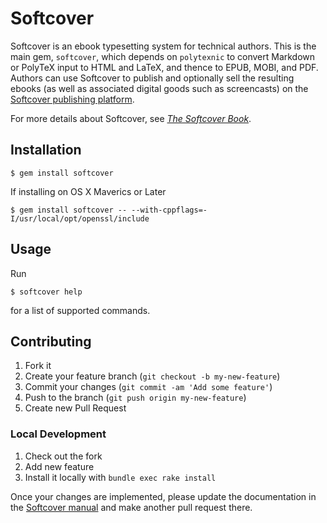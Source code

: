 # Softcover

<!-- [![Build Status](https://travis-ci.org/softcover/softcover.png?branch=master)](https://travis-ci.org/softcover/softcover) [![Coverage Status](https://coveralls.io/repos/softcover/softcover/badge.png)](https://coveralls.io/r/softcover/softcover)
 -->
Softcover is an ebook typesetting system for technical authors. This is the main gem, `softcover`, which depends on `polytexnic` to convert Markdown or PolyTeX input to HTML and LaTeX, and thence to EPUB, MOBI, and PDF. Authors can use Softcover to publish and optionally sell the resulting ebooks (as well as associated digital goods such as screencasts) on the [Softcover publishing platform](http://www.softcover.io/).

For more details about Softcover, see [*The Softcover Book*](http://manual.softcover.io/book).

## Installation

    $ gem install softcover

If installing on OS X Maverics or Later

    $ gem install softcover -- --with-cppflags=-I/usr/local/opt/openssl/include

## Usage

Run

    $ softcover help

for a list of supported commands.

## Contributing

1. Fork it
2. Create your feature branch (`git checkout -b my-new-feature`)
3. Commit your changes (`git commit -am 'Add some feature'`)
4. Push to the branch (`git push origin my-new-feature`)
5. Create new Pull Request

### Local Development

1. Check out the fork
2. Add new feature
3. Install it locally with `bundle exec rake install`

Once your changes are implemented, please update the documentation in the [Softcover manual](https://github.com/softcover/softcover_book) and make another pull request there.
